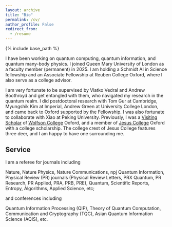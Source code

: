 ```yaml
---
layout: archive
title: "Bio"
permalink: /cv/
author_profile: False
redirect_from:
  - /resume
---
```


{% include base_path %}

I have been working on quantum computing, quantum information, and quantum many-body physics. I joined Queen Mary University of London as a faculty member (permanent) in 2025. I am holding a Schmidt AI in Science fellowship and an Associate Fellowship at Reuben College Oxford, where I also serve as a college advisor.

I am very fortunate to be supervised by Vlatko Vedral and Andrew Boothroyd and get entangled with them, who navigated my research in the quantum realm. I did postdoctoral research with Tom Gur at Cambridge, Myungshik Kim at Imperial, Andrew Green at University College London, and came back to Oxford supported by the Fellowship. I was also fortunate to collaborate with Xiao at Peking University. Previously, I was a [Visiting Scholar](https://www.wolfson.ox.ac.uk/person/jinzhao-sun/) of [Wolfson College](https://www.wolfson.ox.ac.uk/) Oxford, and a member of [Jesus College](https://www.jesus.ox.ac.uk/) Oxford with a college scholarship. The college crest of Jesus College features three deer, and I am happy to have one surrounding me.


Service
-----
I am a referee for journals including

Nature, Nature Physics, Nature Communications, npj Quantum Information, Physical Review (PR) journals (Physical Review Letters, PRX Quantum, PR Research, PR Applied, PRA, PRB, PRE), Quantum, Scientific Reports, Entropy, Algorithms, Applied Science, etc; 

and conferences including 

Quantum Information Processing (QIP), Theory of Quantum Computation, Communication and Cryptography (TQC), Asian Quantum Information Science (AQIS), etc.
 
